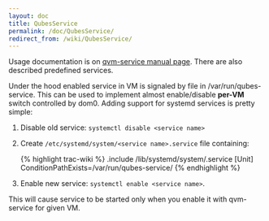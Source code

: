 ```yaml
---
layout: doc
title: QubesService
permalink: /doc/QubesService/
redirect_from: /wiki/QubesService/
---
```


Usage documentation is on [qvm-service manual page](/doc/Dom0Tools/QvmService). There are also described predefined services.

Under the hood enabled service in VM is signaled by file in /var/run/qubes-service. This can be used to implement almost enable/disable **per-VM** switch controlled by dom0. Adding support for systemd services is pretty simple:

1.  Disable old service: `systemctl disable <service name>`
2.  Create `/etc/systemd/system/<service name>.service` file containing:

    {% highlight trac-wiki %}
    .include /lib/systemd/system/<service name>.service
    [Unit]
    ConditionPathExists=/var/run/qubes-service/<service name>
    {% endhighlight %}

3.  Enable new service: `systemctl enable <service name>`.

This will cause service to be started only when you enable it with qvm-service for given VM.
